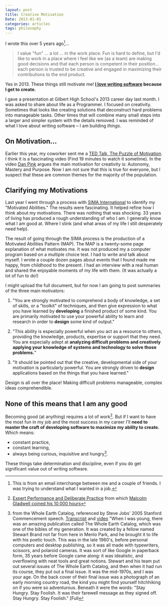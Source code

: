 ```yaml
---
layout: post
title: Creative Motivation
Date: 2013-01-01
categories: articles
tags: philosophy
--- 
```


I wrote this over 5 years ago[^1]...

> I value "fun" ... a lot ... in the work place. Fun is hard to define, but I'd like to work in a place where I feel like we (as a team) are making good decisions and that each person is competent in their position... each person is trusted to be creative and engaged in maximizing their contributions to the end product. 
 

Yes in 2013. These things still motivate me! **[I love writing software](/resume/) because I get to create.**

I gave a presentation at Gilbert High School's 2013 career day last month. I was asked to share about life as a Programmer. I focused on creativity. Sometimes that looks like creating solutions that deconstruct hard problems into manageable tasks. Other times that will combine many small steps into a larger and simpler system with the details removed. I was reminded of what I love about writing software – I am building *things*.

## On Motivation...

Earlier this year, my coworker sent me a [TED Talk, The Puzzle of Motivation](http://www.ted.com/talks/dan_pink_on_motivation.html). I think it is a fascinating video (Find 19 minutes to watch it sometime).  In the video [Dan Pink](http://www.danpink.com/) argues the main motivation for creativity is: Autonomy, Mastery
and Purpose. Now I am not sure that this is true for everyone, but I suspect that these are common themes for the majority of the population.

## Clarifying my Motivations

Last year I went through a process with [SIMA International](http://www.simainternational.com/sima.cfm) to  identify my "Motivated Abilities." The results were fascinating. It helped refine how I think about my motivations. There was nothing that was shocking. 33 years of living has produced a rough understanding of who I am. I generally know what I am good at. Where I stink (and what areas of my life I still desperately need help). 

The result of going through the SIMA process is the production of a Motivated Abilities Pattern (MAP). The MAP is a twenty-some page explanation of what motivates me. It was not produced my a computer program based on a multiple choice test. I had to write and talk about myself. I wrote a couple dozen pages about events that I found made me happy, from childhood to the present. I had an interview with a real human and shared the enjoyable moments of my life with them. (It was actually a lot of fun to do!)

I might upload the full document, but for now I am going to post summaries of the three main motivators:

1. "You are strongly motivated to comprehend a body of knowledge, a set of skills, or a "toolkit" of techniques, and then give expression to what you have learned by **developing** a finished product of some kind. You are primarily motivated to use your powerful ability to learn and research in order to **design** some kind of output."

2. "This ability is especially powerful when you act as a resource to others, providing the knowledge, products, expertise or support that they need. You are especially adept at **analyzing difficult problems and creatively applying your knowledge of systems and technology to solve those problems.**"

3. "It should be pointed out that the creative, developmental side of your motivation is particularly powerful. You are strongly driven to **design** applications based on the things that you have learned."

Design is all over the place! Making difficult problems manageable, complex ideas comprehendible. 

## None of this means that I am any good

Becoming good (at anything) requires a lot of work[^2]. But if I want to have the most fun in my job and the most success in my career I'll **need to master the craft of developing software to maximize my ability to create.** Which means:
- constant practice, 
- constant learning, 
- always being curious, inquisitive and hungry[^3]. 

These things take determination and discipline, even if you do get significant value out of writing software.


[^1]: This is from an email interchange between me and a couple of friends. I was trying to understand what I wanted in a job.

[^2]: [Expert Performance and Deliberate Practice](http://www.psy.fsu.edu/faculty/ericsson/ericsson.exp.perf.html) from which [Malcolm Gladwell coined his 10,000 hours](http://www.gladwell.com/outliers/outliers_excerpt1.html)

[^3]: from the Whole Earth Catalog, referenced by Steve Jobs' 2005 Stanford Commencement speech. [Transcript](http://www.networkworld.com/community/print/82638) and [video](http://www.youtube.com/watch?v=VHWUCX6osgM)  "When I was young, there was an amazing publication called The Whole Earth Catalog, which was one of the bibles of my generation. It was created by a fellow named Stewart Brand not far from here in Menlo Park, and he brought it to life with his poetic touch. This was in the late 1960's, before personal computers and desktop publishing, so it was all made with typewriters, scissors, and polaroid cameras. It was sort of like Google in paperback form, 35 years before Google came along: it was idealistic, and overflowing with neat tools and great notions. Stewart and his team put out several issues of The Whole Earth Catalog, and then when it had run its course, they put out a final issue. It was the mid-1970s, and I was your age. On the back cover of their final issue was a photograph of an early morning country road, the kind you might find yourself hitchhiking on if you were so adventurous. Beneath it were the words: "Stay Hungry. Stay Foolish. It was their farewell message as they signed off. Stay Hungry. Stay Foolish." [Full 